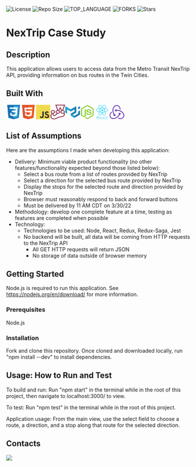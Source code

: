 ![License](https://img.shields.io/github/license/cdraz/nexttrip-case-study.svg?style=for-the-badge) ![Repo Size](https://img.shields.io/github/languages/code-size/cdraz/nexttrip-case-study.svg?style=for-the-badge) ![TOP_LANGUAGE](https://img.shields.io/github/languages/top/cdraz/nexttrip-case-study.svg?style=for-the-badge) ![FORKS](https://img.shields.io/github/forks/cdraz/nexttrip-case-study.svg?style=for-the-badge&social) ![Stars](https://img.shields.io/github/stars/cdraz/nexttrip-case-study.svg?style=for-the-badge)
    
# NexTrip Case Study

## Description

This application allows users to access data from the Metro Transit NexTrip API, providing information on bus routes in the Twin Cities.

## Built With

<a href="https://developer.mozilla.org/en-US/docs/Web/CSS"><img src="https://raw.githubusercontent.com/devicons/devicon/master/icons/css3/css3-original.svg" height="40px" width="40px" /></a><a href="https://developer.mozilla.org/en-US/docs/Web/HTML"><img src="https://raw.githubusercontent.com/devicons/devicon/master/icons/html5/html5-original.svg" height="40px" width="40px" /></a><a href="https://developer.mozilla.org/en-US/docs/Web/JavaScript"><img src="https://raw.githubusercontent.com/devicons/devicon/master/icons/javascript/javascript-original.svg" height="40px" width="40px" /></a><a href="https://jestjs.io/"><img src="https://raw.githubusercontent.com/devicons/devicon/master/icons/jest/jest-plain.svg" height="40px" width="40px" /></a><a href="https://material-ui.com/"><img src="https://raw.githubusercontent.com/devicons/devicon/master/icons/materialui/materialui-original.svg" height="40px" width="40px" /></a><a href="https://nodejs.org/en/"><img src="https://raw.githubusercontent.com/devicons/devicon/master/icons/nodejs/nodejs-original.svg" height="40px" width="40px" /></a><a href="https://reactjs.org/"><img src="https://raw.githubusercontent.com/devicons/devicon/master/icons/react/react-original-wordmark.svg" height="40px" width="40px" /></a><a href="https://redux.js.org/"><img src="https://raw.githubusercontent.com/devicons/devicon/master/icons/redux/redux-original.svg" height="40px" width="40px" /></a>

## List of Assumptions

Here are the assumptions I made when developing this application:
- Delivery: Minimum viable product functionality (no other features/functionality expected beyond those listed below):
    - Select a bus route from a list of routes provided by NexTrip
    - Select a direction for the selected bus route provided by NexTrip
    - Display the stops for the selected route and direction provided by NexTrip
    - Browser must reasonably respond to back and forward buttons
    - Must be delivered by 11 AM CDT on 3/30/22
- Methodology: develop one complete feature at a time, testing as features are completed when possible
- Technology:
    - Technologies to be used: Node, React, Redux, Redux-Saga, Jest
    - No backend will be built, all data will be coming from HTTP requests to the NexTrip API
        - All GET HTTP requests will return JSON
        - No storage of data outside of browser memory

## Getting Started

Node.js is required to run this application. See https://nodejs.org/en/download/ for more information.

### Prerequisites

Node.js

### Installation

Fork and clone this repository. Once cloned and downloaded locally, run "npm install --dev" to install dependencies.

## Usage: How to Run and Test

To build and run:
Run "npm start" in the terminal while in the root of this project, then navigate to localhost:3000/ to view.

To test:
Run "npm test" in the terminal while in the root of this project.

Application usage:
From the main view, use the select field to choose a route, a direction, and a stop along that route for the selected direction.

## Contacts

<a href="https://www.linkedin.com/in/christopher-razidlo/"><img src="https://img.shields.io/badge/LinkedIn-0077B5?style=for-the-badge&logo=linkedin&logoColor=white" /></a>